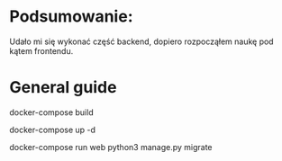 # Podsumowanie:

Udało mi się wykonać część backend, dopiero rozpocząłem naukę pod kątem frontendu.

# General guide

docker-compose build

docker-compose up -d 

docker-compose run web python3 manage.py migrate